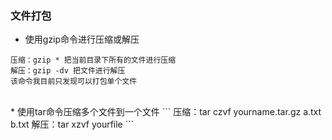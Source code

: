 ### 文件打包

* 使用gzip命令进行压缩或解压
```
压缩：gzip * 把当前目录下所有的文件进行压缩
解压：gzip -dv 把文件进行解压
该命令我目前只发现可以打包单个文件
```

<br/>
* 使用tar命令压缩多个文件到一个文件
```
压缩：tar czvf yourname.tar.gz a.txt b.txt
解压：tar xzvf yourfile
```